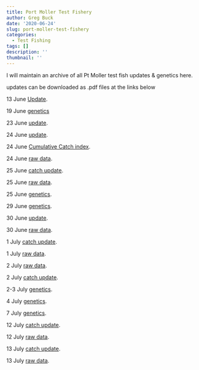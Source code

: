 ```yaml
---
title: Port Moller Test Fishery
author: Greg Buck
date: '2020-06-24'
slug: port-moller-test-fishery
categories:
  - Test Fishing
tags: []
description: ''
thumbnail: ''
---
```



I will maintain an archive of all Pt Moller test fish updates & genetics here.

updates can be downloaded as .pdf files at the links below

13 June [Update](/CatchUpdateJune13.pdf).

19 June [genetics](/PMgeneticsinseasonJune19.pdf)

23 June [update](/CatchUpdate_June23.pdf).

24 June [update](/CatchUpdateJune24.pdf).

24 June [Cumulative Catch index](/CumulativeCatchIndexTable.pdf).

24 June [raw data](/PortMollerTF_RawDataJune24.pdf).

25 June [catch update](/CatchUpdateJune25.pdf).

25 June [raw data](/PortMollerTF_RawDataJune25.pdf).

25 June [genetics](/PMgeneticsinseason25June.pdf).

29 June [genetics](PMgeneticsinseason29June.pdf).

30 June [update](/CatchUpdateJune30.pdf).

30 June [raw data](/PortMollerTF_RawDataJune30.pdf).

1 July [catch update](/CatchUpdateJuly1.pdf).

1 July [raw data](/PortMollerTF_RawData1July.pdf).

2 July [raw data](/PortMollerTF_RawDataJuly2.pdf).

2 July [catch update](/CatchUpdateJuly2.pdf).

2-3 July [genetics](/PMgeneticsinseason2and3july.pdf).

4 July [genetics](/PMgeneticsinseason4july.pdf).

7 July [genetics](/PMgeneticsinseason7july.pdf).

12 July [catch update](/CatchUpdateJuly12.pdf).

12 July [raw data](/PortMollerTF_RawDataJuly12.pdf).

13 July [catch update](/CatchUpdate13July.pdf).

13 July [raw data](/PortMollerTF_RawData13July.pdf).


